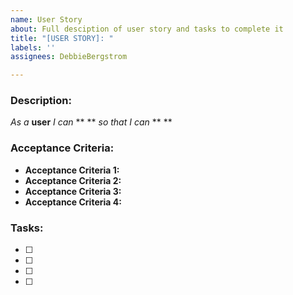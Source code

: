 ```yaml
---
name: User Story
about: Full desciption of user story and tasks to complete it
title: "[USER STORY]: "
labels: ''
assignees: DebbieBergstrom

---
```


### Description:

_As a_ **user** _I can_ ** ** _so that I can_ ** **

### Acceptance Criteria:
- **Acceptance Criteria 1:**
- **Acceptance Criteria 2:**
- **Acceptance Criteria 3:**
- **Acceptance Criteria 4:**

### Tasks:
- [ ]
- [ ]
- [ ]
- [ ]
